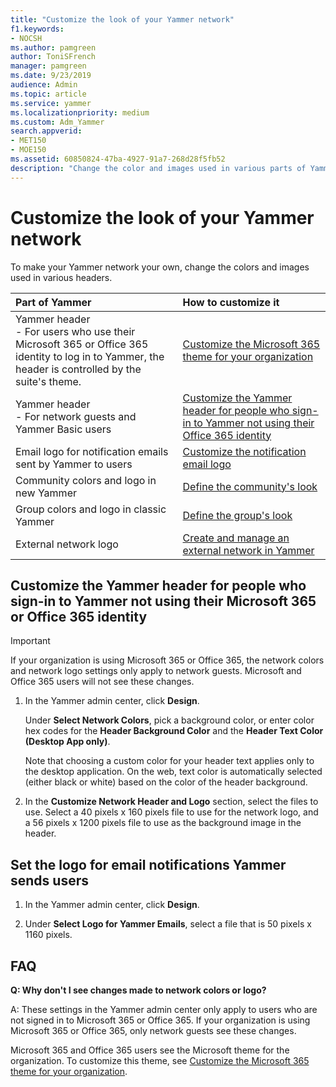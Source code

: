 ```yaml
---
title: "Customize the look of your Yammer network"
f1.keywords:
- NOCSH
ms.author: pamgreen
author: ToniSFrench
manager: pamgreen
ms.date: 9/23/2019
audience: Admin
ms.topic: article
ms.service: yammer
ms.localizationpriority: medium
ms.custom: Adm_Yammer
search.appverid: 
- MET150
- MOE150
ms.assetid: 60850824-47ba-4927-91a7-268d28f5fb52
description: "Change the color and images used in various parts of Yammer."
---
```


# Customize the look of your Yammer network

To make your Yammer network your own, change the colors and images used in various headers.
  
| Part of Yammer <br/> | How to customize it <br/> |
|:-----|:-----|
|Yammer header <br/>- For users who use their Microsoft 365 or Office 365 identity to log in to Yammer, the header is controlled by the suite's theme.  <br/> |[Customize the Microsoft 365 theme for your organization](https://support.office.com/article/8275da91-7a48-4591-94ab-3123a3f79530) <br/> |
|Yammer header <br/>- For network guests and Yammer Basic users <br/> |[Customize the Yammer header for people who sign-in to Yammer not using their Office 365 identity](customize-the-look-of-viva-engage.md#YammerHeader) <br/> |
|Email logo for notification emails sent by Yammer to users  <br/> |[Customize the notification email logo](customize-the-look-of-viva-engage.md#NotificationLogo) <br/> |
|Community colors and logo in new Yammer  <br/> |[Define the community's look](https://support.office.com/article/d74a23a1-c3aa-4b5f-abf7-61b912138609)  <br/> |
| Group colors and logo in classic Yammer | [Define the group's look](https://support.office.com/article/6e05c6d6-5548-4c88-89cd-e6757a514ef2)
|External network logo  <br/> |[Create and manage an external network in Yammer](../work-with-external-users/create-and-manage-an-external-network.md) <br/> |
   
## Customize the Yammer header for people who sign-in to Yammer not using their Microsoft 365 or Office 365 identity
<a name="YammerHeader"> </a>

>[!IMPORTANT]
> If your organization is using Microsoft 365 or Office 365, the network colors and network logo settings only apply to network guests. Microsoft and Office 365 users will not see these changes.

1. In the Yammer admin center, click **Design**.
    
    Under **Select Network Colors**, pick a background color, or enter color hex codes for the **Header Background Color** and the **Header Text Color (Desktop App only)**. 

    Note that choosing a custom color for your header text applies only to the desktop application. On the web, text color is automatically selected (either black or white) based on the color of the header background. 
    
2. In the **Customize Network Header and Logo** section, select the files to use. Select a 40 pixels x 160 pixels file to use for the network logo, and a 56 pixels x 1200 pixels file to use as the background image in the header. 
    
## Set the logo for email notifications Yammer sends users
<a name="NotificationLogo"> </a>

1. In the Yammer admin center, click **Design**.
    
2. Under **Select Logo for Yammer Emails**, select a file that is 50 pixels x 1160 pixels.
    
## FAQ

**Q: Why don't I see changes made to network colors or logo?**

A: These settings in the Yammer admin center only apply to users who are not signed in to Microsoft 365 or Office 365. If your organization is using Microsoft 365 or Office 365, only network guests see these changes. 

Microsoft 365 and Office 365 users see the Microsoft theme for the organization. To customize this theme, see [Customize the Microsoft 365 theme for your organization](https://support.office.com/article/8275da91-7a48-4591-94ab-3123a3f79530).

